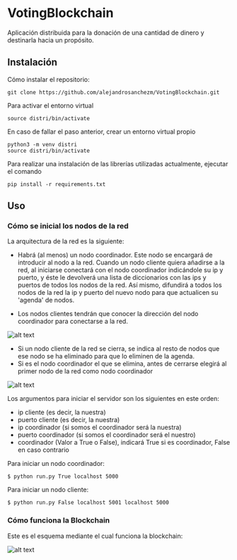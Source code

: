 # VotingBlockchain

Aplicación distribuida para la donación de una cantidad de dinero y destinarla hacia un propósito.

## Instalación

Cómo instalar el repositorio:

    git clone https://github.com/alejandrosanchezm/VotingBlockchain.git

Para activar el entorno virtual

    source distri/bin/activate

En caso de fallar el paso anterior, crear un entorno virtual propio

    python3 -m venv distri
    source distri/bin/activate

Para realizar una instalación de las librerías utilizadas actualmente, ejecutar el comando

    pip install -r requirements.txt

## Uso

### Cómo se inicial los nodos de la red

La arquitectura de la red es la siguiente:

- Habrá (al menos) un nodo coordinador. Este nodo se encargará de introducir al nodo a la red.
Cuando un nodo cliente quiera añadirse a la red, al iniciarse conectará con el nodo coordinador indicándole su ip y puerto, y éste
le devolverá una lista de diccionarios con las ips y puertos de todos los nodos de la red.
Así mismo, difundirá a todos los nodos de la red la ip y puerto del nuevo nodo para que actualicen su 'agenda' de nodos.

- Los nodos clientes tendrán que conocer la dirección del nodo coordinador para conectarse a la red.

![alt text](https://raw.githubusercontent.com/alejandrosanchezm/blockchain/master/imgs/Esquema1.png)

- Si un nodo cliente de la red se cierra, se indica al resto de nodos que ese nodo se ha eliminado para que lo eliminen de la agenda.
- Si es el nodo coordinador el que se elimina, antes de cerrarse elegirá al primer nodo de la red como nodo coordinador

![alt text](https://raw.githubusercontent.com/alejandrosanchezm/blockchain/master/imgs/Esquema2.png)

Los argumentos para iniciar el servidor son los siguientes en este orden:
- ip cliente (es decir, la nuestra)
- puerto cliente (es decir, la nuestra)
- ip coordinador (si somos el coordinador será la nuestra)
- puerto coordinador (si somos el coordinador será el nuestro)
- coordinador (Valor a True o False), indicará True si es coordinador, False en caso contrario

Para iniciar un nodo coordinador:
  
    $ python run.py True localhost 5000
Para iniciar un nodo cliente:
  
    $ python run.py False localhost 5001 localhost 5000
    
### Cómo funciona la Blockchain

Este es el esquema mediante el cual funciona la blockchain:

![alt text](https://raw.githubusercontent.com/alejandrosanchezm/blockchain/master/imgs/Diagrama.png)

